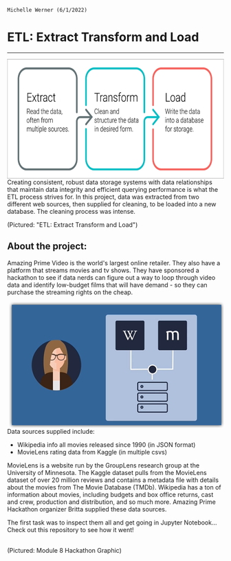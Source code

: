                                                                                            Michelle Werner (6/1/2022)
# ETL: Extract Transform and Load
---

<!--![alt](resources/___.png)-->
<img src="https://github.com/miwermi/movies-ETL/blob/main/resources/extract-transform-load.png" align="right" width="640" height="278" alt="graphic: ETL: Extract, Transform, Load">


  Creating consistent, robust data storage systems with data relationships that maintain data integrity and efficient querying performance is what the ETL process strives for. In this project, data was extracted from two different web sources, then supplied for cleaning, to be loaded into a new database. The cleaning process was intense.



(Pictured: "ETL: Extract Transform and Load")

## About the project:

  Amazing Prime Video is the world's largest online retailer.  They also have a platform that streams movies and tv shows.  They have sponsored a hackathon to see if data nerds can figure out a way to loop through video data and identify low-budget films that will have demand - so they can purchase the streaming rights on the cheap. 

<!--![alt](resources/___.png)-->
<img src="https://github.com/miwermi/movies-ETL/blob/main/resources/APV-ETL-hackathon.png" align="right" width="500" height="293" alt ="graphic: hackathon">

Data sources supplied include:  

 - Wikipedia info all movies released since 1990 (in JSON format)
 - MovieLens rating data from Kaggle (in multiple csvs)

  MovieLens is a website run by the GroupLens research group at the University of Minnesota. The Kaggle dataset pulls from the MovieLens dataset of over 20 million reviews and contains a metadata file with details about the movies from The Movie Database (TMDb).  Wikipedia has a ton of information about movies, including budgets and box office returns, cast and crew, production and distribution, and so much more. Amazing Prime Hackathon organizer Britta supplied these data sources.

The first task was to inspect them all and get going in Jupyter Notebook...
Check out this repository to see how it went!

<!--![alt](resources/___.png)-->

<br />
(Pictured: Module 8 Hackathon Graphic)

